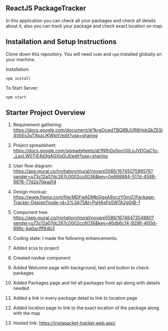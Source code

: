 ## ReactJS PackageTracker

In this application you can check all your packages and check all details about it, also you can track your package and check exact location on map.

## Installation and Setup Instructions

Clone down this repository. You will need `node` and `npm` installed globally on your machine.

Installation:

`npm install`

To Start Server:

`npm start`

## Starter Project Overview

1. Requirement gathering:
   https://docs.google.com/document/d/1kraOcwdTBQ8BJUR6HxkQkZESi4VbEs3uT8pzLjKWlpY/edit?usp=sharing

2. Project spreadsheet:
   https://docs.google.com/spreadsheets/d/1NfhGq5pvO0LoJVDOaC1o-_LavLW0TjE4d3gAGXpGiJI/edit?usp=sharing

3. User flow diagram:
   https://app.mural.co/invitation/mural/novare5586/1674507589576?sender=u73c12a07dc267c0002cc6036&key=0e986884-517d-4588-9876-77d2e70ead14

4. Design mockup:
   https://www.figma.com/file/MDFwADMkGlgxA9oczY0miZ/Package-Tracker-Design?node-id=2%3A75&t=PsHAsFp5W7A2gGtB-1

5. Component tree:
   https://app.mural.co/invitation/mural/novare5586/1674647354880?sender=u73c12a07dc267c0002cc6036&key=46db6c14-9296-400d-899c-ba0acfff84b3

6. Coding state:
   I made the following enhancements:
7. Added scss to project
8. Created navbar component
9. Added Welcome page with background, text and button to check packages
10. Added Packages page and list all packages from api along with details needed
11. Added a link in every package detail to link to location page
12. Added location page to link to the exact location of the package along with the map

13. Hosted link:
    https://instapacket-tracker.web.app/
